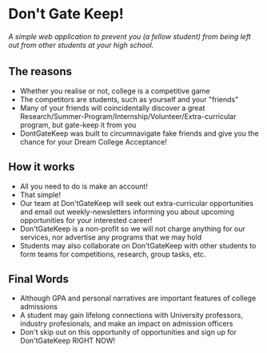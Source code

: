 <h1>Don't Gate Keep!</h1>
<h6>A simple web application to prevent you (a fellow student) from being left out from other students at your high school.</h6>

<h2>The reasons </h2>

- Whether you realise or not, college is a competitive game
- The competitors are students, such as yourself and your "friends"
- Many of your friends will coincidentally discover a great Research/Summer-Program/Internship/Volunteer/Extra-curricular program, but gate-keep it from you
- DontGateKeep was built to circumnavigate fake friends and give you the chance for your Dream College Acceptance!

<h2>How it works</h2>

- All you need to do is make an account!
- That simple!
- Our team at Don'tGateKeep will seek out extra-curricular opportunities and email out weekly-newsletters informing you about upcoming opportunities for your interested career!
- Don'tGateKeep is a non-profit so we will not charge anything for our services, nor advertise any programs that we may hold
- Students may also collaborate on Don'tGateKeep with other students to form teams for competitions, research, group tasks, etc.

<h2>Final Words</h2>

- Although GPA and personal narratives are important features of college admissions
- A student may gain lifelong connections with University professors, industry profesionals, and make an impact on admission officers 
- Don't skip out on this opportunity of opportunities and sign up for Don'tGateKeep RIGHT NOW!

